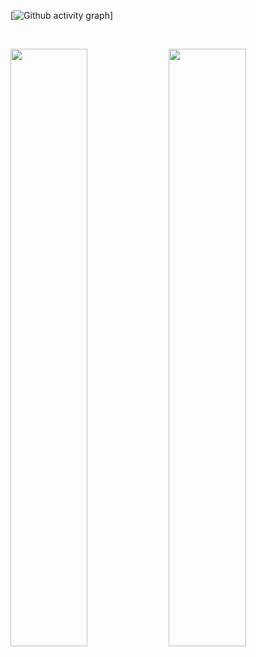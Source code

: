 [![Github activity graph](https://activity-graph.herokuapp.com/graph?username=PlentyBugs&theme=react-dark&hide_border=true&color=BDDFFF&line=6E93B5&point=BDDFFF&hide_border=true)]

<br/>
<p align="left">
  <img width="49.5%" src="https://github-readme-stats.vercel.app/api/?username=PlentyBugs&theme=prussian&show_icons=true&count_private=true&hide_border=true" />
    <img width="49.5%" src="http://github-readme-streak-stats.herokuapp.com?user=PlentyBugs&theme=prussian&hide_border=true" />
</p>
<br>

